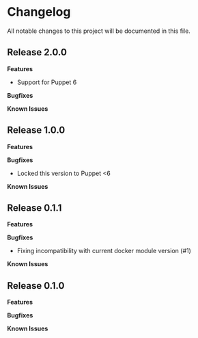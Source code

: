 # Changelog

All notable changes to this project will be documented in this file.

## Release 2.0.0

**Features**
* Support for Puppet 6

**Bugfixes**

**Known Issues**

## Release 1.0.0

**Features**

**Bugfixes**
* Locked this version to Puppet <6

**Known Issues**

## Release 0.1.1

**Features**

**Bugfixes**
* Fixing incompatibility with current docker module version (#1)

**Known Issues**

## Release 0.1.0

**Features**

**Bugfixes**

**Known Issues**
